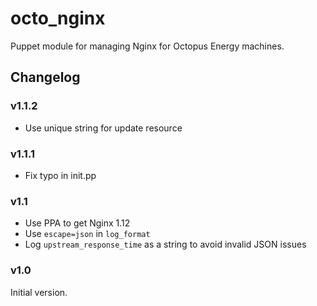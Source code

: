 # octo_nginx

Puppet module for managing Nginx for Octopus Energy machines.

## Changelog

### v1.1.2
- Use unique string for update resource

### v1.1.1
- Fix typo in init.pp

### v1.1

- Use PPA to get Nginx 1.12
- Use `escape=json` in `log_format`
- Log `upstream_response_time` as a string to avoid invalid JSON issues

### v1.0

Initial version.

